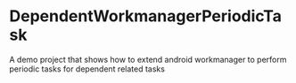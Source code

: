 # DependentWorkmanagerPeriodicTask
A demo project that shows how to extend android workmanager to perform periodic tasks for dependent related tasks 
